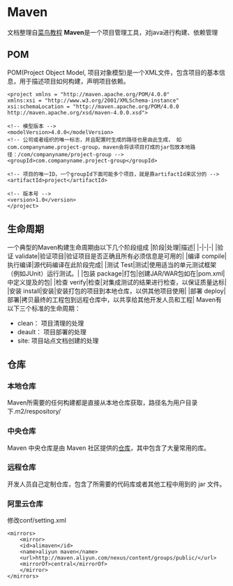 # Maven
文档整理自[菜鸟教程](https://www.runoob.com/maven/maven-tutorial.html)
**Maven**是一个项目管理工具，对java进行构建、依赖管理
## POM
POM(Project Object Model, 项目对象模型)是一个XML文件，包含项目的基本信息，用于描述项目如何构建，声明项目依赖。

    <project xmlns = "http://maven.apache.org/POM/4.0.0"
    xmlns:xsi = "http://www.w3.org/2001/XMLSchema-instance"
    xsi:schemaLocation = "http://maven.apache.org/POM/4.0.0
    http://maven.apache.org/xsd/maven-4.0.0.xsd">
 
    <!-- 模型版本 -->
    <modelVersion>4.0.0</modelVersion>
    <!-- 公司或者组织的唯一标志，并且配置时生成的路径也是由此生成， 如com.companyname.project-group，maven会将该项目打成的jar包放本地路径：/com/companyname/project-group -->
    <groupId>com.companyname.project-group</groupId>
 
    <!-- 项目的唯一ID，一个groupId下面可能多个项目，就是靠artifactId来区分的 -->
    <artifactId>project</artifactId>
 
    <!-- 版本号 -->
    <version>1.0</version>
    </project>

## 生命周期
一个典型的Maven构建生命周期由以下几个阶段组成
|阶段|处理|描述|
|-|-|-|
|验证 validate|验证项目|验证项目是否正确且所有必须信息是可用的|
|编译 compile|执行编译|源代码编译在此阶段完成|
|测试 Test|测试|使用适当的单元测试框架（例如JUnit）运行测试。|
|包装 package|打包|创建JAR/WAR包如在|pom.xml|中定义提及的包|
|检查 verify|检查|对集成测试的结果进行检查，以保证质量达标|
|安装 install|安装|安装打包的项目到本地仓库，以供其他项目使用|
|部署 deploy|部署|拷贝最终的工程包到远程仓库中，以共享给其他开发人员和工程|
Maven有以下三个标准的生命周期：
+ clean： 项目清理的处理
+ deault： 项目部署的处理
+ site: 项目站点文档创建的处理

## 仓库
### 本地仓库
Maven所需要的任何构建都是直接从本地仓库获取，路径名为用户目录下.m2/respository/
### 中央仓库
Maven 中央仓库是由 Maven 社区提供的[仓库](https://search.maven.org/#browse)，其中包含了大量常用的库。
### 远程仓库
开发人员自己定制仓库，包含了所需要的代码库或者其他工程中用到的 jar 文件。
### 阿里云仓库
修改conf/setting.xml

    <mirrors>
        <mirror>
        <id>alimaven</id>
        <name>aliyun maven</name>
        <url>http://maven.aliyun.com/nexus/content/groups/public/</url>
        <mirrorOf>central</mirrorOf>        
        </mirror>
    </mirrors>
